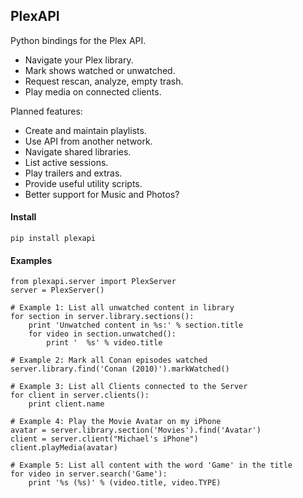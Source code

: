 ## PlexAPI ##
Python bindings for the Plex API.

* Navigate your Plex library.
* Mark shows watched or unwatched.
* Request rescan, analyze, empty trash.
* Play media on connected clients.

Planned features:

* Create and maintain playlists.
* Use API from another network.
* Navigate shared libraries.
* List active sessions.
* Play trailers and extras.
* Provide useful utility scripts.
* Better support for Music and Photos?

#### Install ###

    pip install plexapi

#### Examples ####

    from plexapi.server import PlexServer
    server = PlexServer()

    # Example 1: List all unwatched content in library
    for section in server.library.sections():
        print 'Unwatched content in %s:' % section.title
        for video in section.unwatched():
            print '  %s' % video.title

    # Example 2: Mark all Conan episodes watched
    server.library.find('Conan (2010)').markWatched()

    # Example 3: List all Clients connected to the Server
    for client in server.clients():
        print client.name

    # Example 4: Play the Movie Avatar on my iPhone
    avatar = server.library.section('Movies').find('Avatar')
    client = server.client("Michael's iPhone")
    client.playMedia(avatar)

    # Example 5: List all content with the word 'Game' in the title
    for video in server.search('Game'):
        print '%s (%s)' % (video.title, video.TYPE)
    
    
   

    
    

